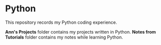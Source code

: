 # Python
This repository records my Python coding experience. 

**Ann's Projects** folder contains my projects written in Python. 
**Notes from Tutorials** folder contains my notes while learning Python. 
